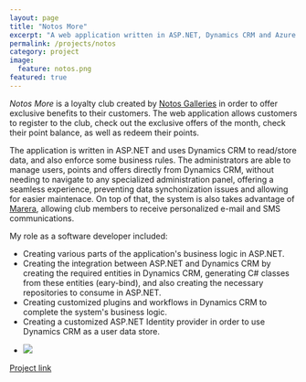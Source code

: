 ```yaml
---
layout: page
title: "Notos More"
excerpt: "A web application written in ASP.NET, Dynamics CRM and Azure Websites"
permalink: /projects/notos
category: project
image:
  feature: notos.png
featured: true
---
```


*Notos More* is a loyalty club created by [Notos Galleries](http://www.notosgalleries.gr/) in order to offer exclusive benefits to their customers. The web application allows customers to register to the club, check out the exclusive offers of the month, check their point balance, as well as redeem their points.

The application is written in ASP.NET and uses Dynamics CRM to read/store data, and also enforce some business rules. The administrators are able to manage users, points and offers directly from Dynamics CRM, without needing to navigate to any specialized administration panel, offering a seamless experience, preventing data synchonization issues and allowing for easier maintenace. On top of that, the system is also takes advantage of [Marera](http://blog.drinkbird.com/projects/marera/), allowing club members to receive personalized e-mail and SMS communications.

My role as a software developer included:

* Creating various parts of the application's business logic in ASP.NET.
* Creating the integration between ASP.NET and Dynamics CRM by creating the required entities in Dynamics CRM, generating C# classes from these entities (eary-bind), and also creating the necessary repositories to consume in ASP.NET.
* Creating customized plugins and workflows in Dynamics CRM to complete the system's business logic.
* Creating a customized ASP.NET Identity provider in order to use Dynamics CRM as a user data store.

<ul class="list-inline gallery">
	<li>
		<a href="{{ site.baseurl }}/images/notos_full.png" class="image-popup mfp-with-zoom" title="Notos More (In Greek)">
			<img src="{{ site.baseurl }}/images/notos_150.png" />
		</a>
	</li>
</ul>

[Project link](http://www.notosmore.gr/)